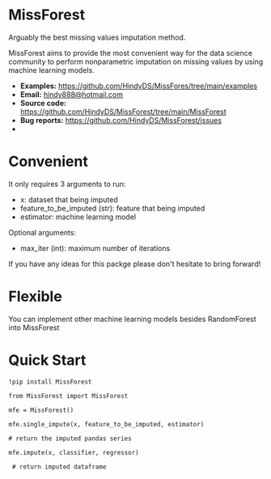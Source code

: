 # MissForest
Arguably the best missing values imputation method.

MissForest aims to provide the most convenient way for the data science community to perform nonparametric imputation on missing values by using machine learning models.

- **Examples:** https://github.com/HindyDS/MissFores/tree/main/examples
- **Email:** hindy888@hotmail.com
- **Source code:** https://github.com/HindyDS/MissForest/tree/main/MissForest
- **Bug reports:** https://github.com/HindyDS/MissForest/issues
- 
# Convenient
It only requires 3 arguments to run:

- x: dataset that being imputed
- feature_to_be_imputed (str): feature that being imputed
- estimator: machine learning model

Optional arguments:
- max_iter (int): maximum number of iterations

If you have any ideas for this packge please don't hesitate to bring forward!

# Flexible
You can implement other machine learning models besides RandomForest into MissForest

# Quick Start
    !pip install MissForest
    
    from MissForest import MissForest

    mfe = MissForest()

    mfe.single_impute(x, feature_to_be_imputed, estimator)

    # return the imputed pandas series

    mfe.impute(x, classifier, regressor)

     # return imputed dataframe
